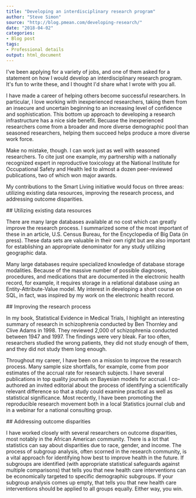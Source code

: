 ```yaml
---
title: "Developing an interdisciplinary research program"
author: "Steve Simon"
source: "http://blog.pmean.com/developing-research/"
date: "2018-04-02"
categories:
- Blog post
tags:
- Professional details
output: html_document
---
```


I've been applying for a variety of jobs, and one of them asked for a
statement on how I would develop an interdisciplinary research program.
It's fun to write these, and I thought I'd share what I wrote with you
all.

<!---More--->

I have made a career of helping others become successful researchers. In
particular, I love working with inexperienced researchers, taking them
from an insecure and uncertain beginning to an increasing level of
confidence and sophistication. This bottom up approach to developing a
research infrastructure has a nice side benefit. Becuase the
inexperienced researchers come from a broader and more diverse
demographic pool than seasoned researchers, helping them succeed helps
produce a more diverse work force.

Make no mistake, though. I can work just as well with seasoned
researchers. To cite just one example, my partnership with a nationally
recognized expert in reproductive toxicology at the National Institute
for Occupational Safety and Health led to almost a dozen peer-reviewed
publications, two of which won major awards.

My contributions to the Smart Living initiative would focus on three
areas: utilizing existing data resources, improving the research
process, and addressing outcome disparities.

\#\# Utilizing existing data resources

There are many large databases available at no cost which can greatly
improve the research process. I summarized some of the most important of
these in an article, U.S. Census Bureau, for the Encyclopedia of Big
Data (in press). These data sets are valuable in their own right but are
also important for establishing an appropriate denominator for any study
utilizing geographic data.

Many large databases require specialized knowledge of database storage
modalities. Because of the massive number of possible diagnoses,
procedures, and medications that are documented in the electronic health
record, for example, it requires storage in a relational database using
an Entity-Attribute-Value model. My interest in developing a short
course on SQL, in fact, was inspired by my work on the electronic health
record.

\#\# Improving the research process

In my book, Statistical Evidence in Medical Trials, I highlight an
interesting summary of research in schizophrenia conducted by Ben
Thornley and Clive Adams in 1998. They reviewed 2,000 of schizophrenia
conducted between 1947 and 1997. The findings were very bleak. Far too
often, researchers studied the wrong patients, they did not study enough
of them, and they did not study them long enough.

Throughout my career, I have been on a mission to improve the research
process. Many sample size shortfalls, for example, come from poor
estimates of the accrual rate for research subjects. I have several
publications in top quality journals on Bayesian models for accrual. I
co-authored an invited editorial about the process of identifying a
scientifically relevant difference so that a study could examine
practical as well as statistical significance. Most recently, I have
been promoting the reproducible research movement both in a local
Statistics journal club and in a webinar for a national consulting
group.

\#\# Addressing outcome disparities

I have worked closely with several researchers on outcome disparities,
most notably in the African American community. There is a lot that
statistics can say about disparities due to race, gender, and income.
The process of subgroup analysis, often scorned in the research
community, is a vital approach for identifying how best to improve
health in the future. If subgroups are identified (with appropriate
statistical safeguards against multiple comparisons) that tells you that
new health care interventions can be economically targeted to specific
demographic subgroups. If your subgroup analysis comes up empty, that
tells you that new health care interventions should be applied to all
groups equally. Either way, you win.


